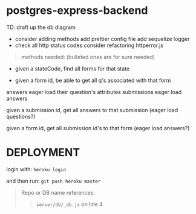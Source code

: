 # postgres-express-backend
TD: 
draft up the db diagram
  - consider adding methods
add prettier config file
add sequelize logger
- check all http status codes
consider refactoring httperror.js



>methods needed: (bulleted ones are for sure needed)
- given a stateCode, find all forms for that state 

- given a form id, be able to get all q's associated with that form

answers eager load their question's attributes
submissions eager load answers

given a submission id, get all answers to that submission (eager load questions?)

given a form id, get all submission id's to that form (eager load answers?)


# DEPLOYMENT 
login with: 
`heroku login`

and then run: 
`git push heroku master`




>Repo or DB name references: 
>> `server/db/_db.js` on line 4
